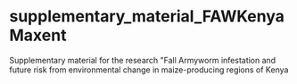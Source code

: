 # supplementary_material_FAWKenyaMaxent
Supplementary material for the research "Fall Armyworm infestation and future risk from environmental change in maize-producing regions of Kenya 
